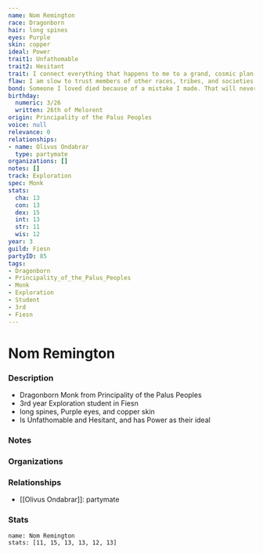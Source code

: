 ```yaml
---
name: Nom Remington
race: Dragonborn
hair: long spines
eyes: Purple
skin: copper
ideal: Power
trait1: Unfathomable
trait2: Hesitant
trait: I connect everything that happens to me to a grand, cosmic plan.
flaw: I am slow to trust members of other races, tribes, and societies.
bond: Someone I loved died because of a mistake I made. That will never happen again.
birthday:
  numeric: 3/26
  written: 26th of Melorent
origin: Principality of the Palus Peoples
voice: null
relevance: 0
relationships:
- name: Olivus Ondabrar
  type: partymate
organizations: []
notes: []
track: Exploration
spec: Monk
stats:
  cha: 13
  con: 13
  dex: 15
  int: 13
  str: 11
  wis: 12
year: 3
guild: Fiesn
partyID: 85
tags:
- Dragonborn
- Principality_of_the_Palus_Peoples
- Monk
- Exploration
- Student
- 3rd
- Fiesn
---
```

# Nom Remington
### Description
- Dragonborn Monk from Principality of the Palus Peoples
- 3rd year Exploration student in Fiesn
- long spines, Purple eyes, and copper skin
- Is Unfathomable and Hesitant, and has Power as their ideal

### Notes

### Organizations

### Relationships
- [[Olivus Ondabrar]]: partymate

### Stats
```statblock
name: Nom Remington
stats: [11, 15, 13, 13, 12, 13]
```